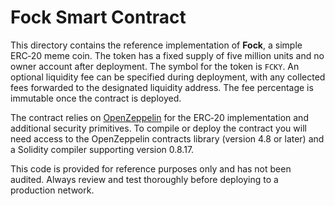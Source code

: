 # Fock Smart Contract

This directory contains the reference implementation of **Fock**, a simple ERC‑20 meme coin. The token has a fixed supply of five million units and no owner account after deployment. The symbol for the token is `FCKY`. An optional liquidity fee can be specified during deployment, with any collected fees forwarded to the designated liquidity address. The fee percentage is immutable once the contract is deployed.

The contract relies on [OpenZeppelin](https://github.com/OpenZeppelin/openzeppelin-contracts) for the ERC‑20 implementation and additional security primitives. To compile or deploy the contract you will need access to the OpenZeppelin contracts library (version 4.8 or later) and a Solidity compiler supporting version 0.8.17.

This code is provided for reference purposes only and has not been audited. Always review and test thoroughly before deploying to a production network.
